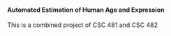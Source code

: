 #### Automated Estimation of Human Age and Expression

This is a combined project of CSC 481 and CSC 482
